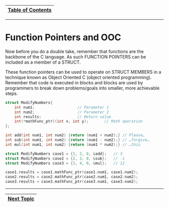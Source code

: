 |[Table of Contents](/00-Table-of-Contents.md)|
|---|

---

# Function Pointers and OOC

Now before you do a double take, remember that functions are the backbone of the C language. As such FUNCTION POINTERS can be included as a member of a STRUCT.

These function pointers can be used to operate on STRUCT MEMBERS in a technique known as Object Oriented C (object oriented programming). Remember that code is executed in blocks and blocks are used by programmers to break down problems/goals into smaller, more achievable steps.

```c
struct ModifyNumbers{
    int num1;					// Parameter 1
    int num2;					// Parameter 2
    int results;				// Return value
    int(*mathFunc_ptr)(int x, int y);		// Math operation
};

int add(int num1, int num2) {return (num1 + num2);} // Please…
int sub(int num1, int num2) {return (num1 - num2);} // …forgive…
int mul(int num1, int num2) {return (num1 * num2);} // …this

struct ModifyNumbers case1 = {1, 2, 0, &add};	// 3
struct ModifyNumbers case2 = {2, 3, 0, &sub};	// -1
struct ModifyNumbers case3 = {3, 4, 0, &mul};	// 12

case1.results = case1.mathFunc_ptr(case1.num1, case1.num2);
case2.results = case2.mathFunc_ptr(case2.num1, case2.num2);
case3.results = case3.mathFunc_ptr(case3.num1, case3.num2);
```

---

|[Next Topic](/15_Error_handling/README.md)|
|---|
